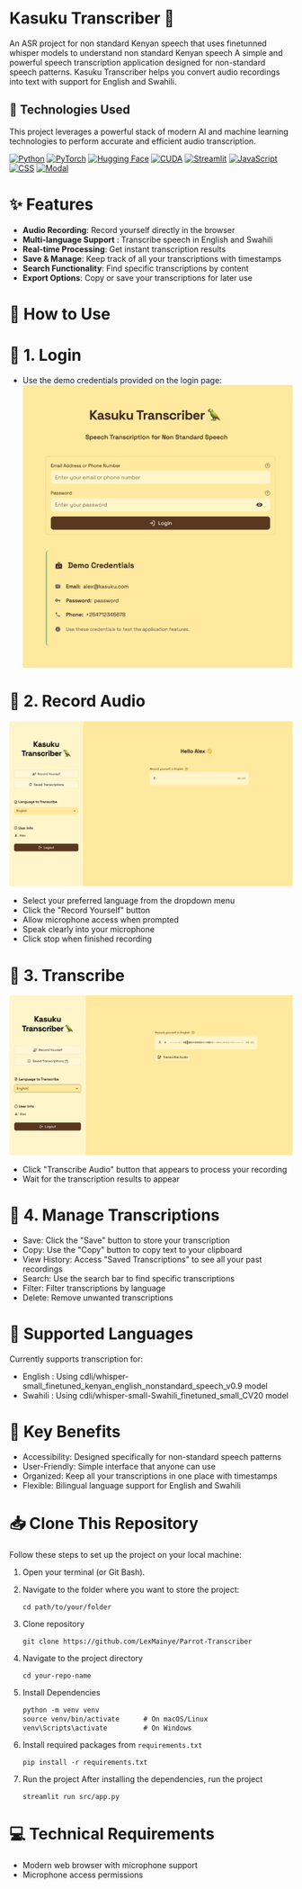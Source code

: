 # Kasuku Transcriber 🦜
An ASR project for non standard Kenyan speech that uses finetunned whisper models to understand non standard Kenyan speech 
A simple and powerful speech transcription application designed for non-standard speech patterns. Kasuku Transcriber helps you convert audio recordings into text with support for English and Swahili.

## 🚀 Technologies Used

This project leverages a powerful stack of modern AI and machine learning technologies to perform accurate and efficient audio transcription.

[![Python](https://img.shields.io/badge/Python-3776AB?style=for-the-badge&logo=python&logoColor=white)](https://www.python.org)
[![PyTorch](https://img.shields.io/badge/PyTorch-EE4C2C?style=for-the-badge&logo=pytorch&logoColor=white)](https://pytorch.org)
[![Hugging Face](https://img.shields.io/badge/Hugging_Face-FFD21E?style=for-the-badge&logo=huggingface&logoColor=black)](https://huggingface.co/transformers)
[![CUDA](https://img.shields.io/badge/CUDA-76B900?style=for-the-badge&logo=nvidia&logoColor=white)](https://developer.nvidia.com/cuda-zone)
[![Streamlit](https://img.shields.io/badge/Streamlit-FF4B4B?style=for-the-badge&logo=Streamlit&logoColor=white)](https://streamlit.io)
[![JavaScript](https://img.shields.io/badge/JavaScript-F7DF1E?style=for-the-badge&logo=javascript&logoColor=black)](https://developer.mozilla.org/en-US/docs/Web/JavaScript)
[![CSS](https://img.shields.io/badge/CSS3-1572B6?style=for-the-badge&logo=css3&logoColor=white)](https://developer.mozilla.org/en-US/docs/Web/CSS)
[![Modal](https://img.shields.io/badge/Modal-22C55E?style=for-the-badge&logo=modal&logoColor=white)](https://modal.com)

# ✨ Features

* **Audio Recording**: Record yourself directly in the browser
* **Multi-language Support** : Transcribe speech in English and Swahili
* **Real-time Processing**: Get instant transcription results
* **Save & Manage**: Keep track of all your transcriptions with timestamps
* **Search Functionality**: Find specific transcriptions by content
* **Export Options**: Copy or save your transcriptions for later use

# 🚀 How to Use
# 🔐 1. Login

- Use the demo credentials provided on the login page:
![App Screenshot](https://github.com/LexMainye/Kasuku-Transcriber/blob/a6b4368b8a47c62d70474efe74258fd5e8f20378/Screenshots/Screen%20Shot%202025-09-24%20at%202.09.29%20PM.png)



# 🎤 2. Record Audio

![App Screenshot](https://github.com/LexMainye/Kasuku-Transcriber/blob/a6b4368b8a47c62d70474efe74258fd5e8f20378/Screenshots/Screen%20Shot%202025-09-24%20at%202.10.28%20PM.png)

* Select your preferred language from the dropdown menu
* Click the "Record Yourself" button
* Allow microphone access when prompted
* Speak clearly into your microphone
* Click stop when finished recording

# 📝 3. Transcribe

![App Screenshot](https://github.com/LexMainye/Kasuku-Transcriber/blob/a6b4368b8a47c62d70474efe74258fd5e8f20378/Screenshots/Screen%20Shot%202025-09-24%20at%202.12.31%20PM.png)

* Click "Transcribe Audio" button that appears to process your recording
* Wait for the transcription results to appear

# 💾 4. Manage Transcriptions

* Save: Click the "Save" button to store your transcription
* Copy: Use the "Copy" button to copy text to your clipboard
* View History: Access "Saved Transcriptions" to see all your past recordings
* Search: Use the search bar to find specific transcriptions
* Filter: Filter transcriptions by language
* Delete: Remove unwanted transcriptions

# 💬 Supported Languages 
Currently supports transcription for:

* English : Using cdli/whisper-small_finetuned_kenyan_english_nonstandard_speech_v0.9 model
* Swahili : Using cdli/whisper-small-Swahili_finetuned_small_CV20 model

# 🎯 Key Benefits

* Accessibility: Designed specifically for non-standard speech patterns
* User-Friendly: Simple interface that anyone can use
* Organized: Keep all your transcriptions in one place with timestamps
* Flexible: Bilingual language support for English and Swahili





# 📥 Clone This Repository

Follow these steps to set up the project on your local machine:

1. Open your terminal (or Git Bash).
   
2. Navigate to the folder where you want to store the project:
   ```
   cd path/to/your/folder
   ```

3. Clone repository
   ```
   git clone https://github.com/LexMainye/Parrot-Transcriber
    ```
   
4.  Navigate to the project directory

    ```
    cd your-repo-name
    ```

5.  Install Dependencies

    ```
    python -m venv venv
    source venv/bin/activate      # On macOS/Linux
    venv\Scripts\activate         # On Windows
    ```
6. Install required packages from `requirements.txt`

   ```
   pip install -r requirements.txt
   ```

7. Run the project
   After installing the dependencies, run the project
   
   ```
   streamlit run src/app.py
   ```

# 💻 Technical Requirements

* Modern web browser with microphone support
* Microphone access permissions


